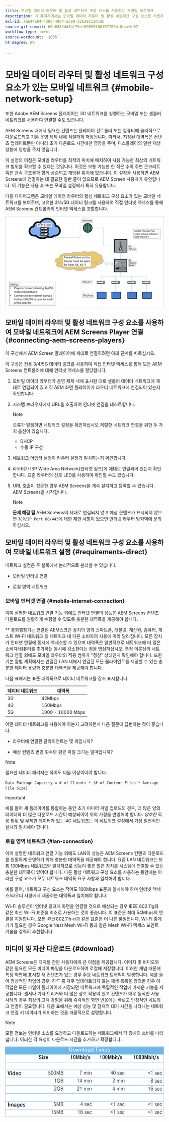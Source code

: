 ```yaml
---
title: 모바일 데이터 라우터 및 활성 네트워크 구성 요소를 사용하는 모바일 네트워크
description: 이 페이지에서는 모바일 데이터 라우터 및 활성 네트워크 구성 요소를 사용하는 모바일 네트워크에 대해 설명합니다
exl-id: a6b44a04-438d-49d4-ac98-32629c11dcdb
source-git-commit: 60a6583dd3bf79ef09099506107705bf0bce1e07
workflow-type: tm+mt
source-wordcount: '1035'
ht-degree: 0%

---
```


# 모바일 데이터 라우터 및 활성 네트워크 구성 요소가 있는 모바일 네트워크 {#mobile-network-setup}

또한 Adobe AEM Screens 플레이어는 3G 네트워크를 실행하는 모바일 또는 셀룰러 네트워크를 사용하여 연결할 수도 있습니다.

AEM Screens 내에서 필요한 컨텐츠는 플레이어 컨트롤러 또는 컴퓨터에 물리적으로 다운로드되고 기본 운영 체제 내에 적절하게 저장됩니다. 따라서, 지정된 대역폭은 컨텐츠 업데이트뿐만 아니라 초기 다운로드 시간에만 영향을 주며, 디스플레이의 일반 재생 성능에 영향을 주지 않습니다.

이 설정의 이점은 모바일 라우터를 최적의 위치에 배치하여 사용 가능한 최상의 네트워크 범위를 확보할 수 있다는 것입니다. 이것은 보통 가능한 한 적은 수의 주변 콘크리트 혹은 금속 구조물과 함께 상승되고 개방된 위치에 있습니다.
이 설정을 사용하면 AEM Screens에 연결하는 데 필요한 일반 줄이 없으므로 AEM Screen 사용자가 유연합니다. 이 기능은 사용 후 또는 모바일 설정에서 특히 유용합니다.

다음 다이어그램은 모바일 데이터 라우터와 활성 네트워크 구성 요소가 있는 모바일 네트워크를 보여주며, 고유한 3/4/5G 데이터 링크를 사용하여 직접 인터넷 액세스를 통해 AEM Screens 컨트롤러의 인터넷 액세스를 포함합니다.

![](/help/using/assets/mobile-network-1.png)

## 모바일 데이터 라우터 및 활성 네트워크 구성 요소를 사용하여 모바일 네트워크에 AEM Screens Player 연결 {#connecting-aem-screens-players}

이 구성에서 AEM Screen 플레이어에 제대로 연결하려면 아래 단계를 따르십시오.

이 구성은 전용 3/4/5G 데이터 링크를 사용하여 직접 인터넷 액세스를 통해 모든 AEM Screens 컨트롤러에 대해 인터넷 액세스를 할당합니다.

1. 모바일 데이터 라우터가 운영 체제 내에 표시된 대로 셀룰러 데이터 네트워크에 제대로 연결되어 있고 각 AEM 화면 플레이어가 라우터 네트워크에 연결되어 있는지 확인합니다.
1. 시스템 브라우저에서 URL을 호출하여 인터넷 연결을 테스트합니다.
   >[!NOTE]
   >오류가 발생하면 네트워크 설정을 확인하십시오.적절한 네트워크 연결을 위한 두 가지 옵션이 있습니다.
   >* DHCP
   >* 수동 IP 구성


1. 네트워크 어댑터 설정이 라우터 설정과 일치하는지 확인합니다.

1. 라우터가 ISP Wide Area Network(인터넷 링크)에 제대로 연결되어 있는지 확인합니다. 표준 라우터의 신호 LED를 사용하여 확인할 수도 있습니다.
1. URL 호출이 성공한 경우 AEM Screens을 계속 설치하고 등록할 수 있습니다. AEM Screens을 시작합니다.

   >[!NOTE]
   >**문제 해결 팁**
   >AEM Screens이 제대로 연결되지 않고 예상 콘텐츠가 표시되지 않으면 `TCP/IP Port 80/443`에 대한 제한 사항이 있으면 인터넷 라우터 방화벽에 문의하십시오.


## 모바일 데이터 라우터 및 활성 네트워크 구성 요소를 사용하여 모바일 네트워크 설정 {#requirements-direct}

네트워크 설정은 두 블록에서 논리적으로 분리할 수 있습니다.

* 모바일 인터넷 연결

* 로컬 영역 네트워크

### 모바일 인터넷 연결 {#mobile-internet-connection}

이미 설명한 네트워크 연결 기능 외에도 인터넷 연결의 성능은 AEM Screens 컨텐츠 다운로드를 원활하게 수행할 수 있도록 충분한 대역폭을 제공해야 합니다.

** 통화팽창기는 연결된 AEM스크린 장치의 양과 스마트폰, 태블릿, 계산원, 컴퓨터, 게스트 Wi-Fi 네트워크 등 네트워크 내 다른 소비자의 사용에 따라 달라집니다.
모든 장치가 인터넷 연결에 동시에 액세스할 수 있으며 대역폭은 일반적으로 네트워크에 더 많은 소비자/컴퓨터를 추가하는 동시에 감소한다는 점을 명심하십시오.
특정 이론상의 네트워크 연결 외에도 모바일 라우터의 적용 범위가 &quot;정상&quot; 상태인지 확인해야 합니다. 또한 기본 월별 계획에서는 연결된 LAN 내에서 연결된 모든 클라이언트를 제공할 수 있는 충분한 데이터 용량과 충분한 대역폭을 제공해야 합니다.

다음 표에서는 표준 대역폭으로 데이터 네트워크를 강조 표시합니다.

| 데이터 네트워크 | 대역폭 |
|--- |--- |
| 3G | 42Mbps |
| 4G | 150Mbps |
| 5G | 1000 - 10000 Mbps |

어떤 데이터 네트워크를 사용해야 하는지 고려하면서 다음 질문에 답변하는 것이 좋습니다.

* 라우터에 연결된 클라이언트는 몇 개입니까?

* 예상 컨텐츠 변경 횟수와 평균 파일 크기는 얼마입니까?

>[!NOTE]
>
>필요한 데이터 패키지는 적어도 다음 이상이어야 합니다.
>
>`Data Package Capacity = # of Clients * (# of Content Files * Average File Size)`

>[!IMPORTANT]
>
>예를 들어 새 플레이어를 통합하는 동안 초기 미디어 파일 업로드의 경우, 더 많은 양의 데이터와 더 많은 다운로드 시간이 예상되어야 위의 가정을 반영해야 합니다. *양호한* 적용 범위 및 무제한 데이터가 있는 4G 네트워크는 이 네트워크 설정에서 가장 일반적인 설치와 일치해야 합니다.


### 로컬 영역 네트워크 {#lan-connection}

이미 설명한 네트워크 연결 기능 외에도 LAN의 성능은 AEM Screens 컨텐츠 다운로드를 원활하게 운영하기 위해 충분한 대역폭을 제공해야 합니다. 요즘 LAN 네트워크는 보통 100Mbps 네트워크와 일치하므로 성능이 좋은 많은 장치를 시스템에 연결할 수 있는 충분한 대역폭이 있어야 합니다. 다른 활성 네트워크 구성 요소를 사용하는 동안에는 이러한 구성 요소가 모두 네트워크 대역폭 요구 사항과 일치해야 합니다.

예를 들어, 네트워크 구성 요소는 적어도 100Mbps 표준과 일치해야 하며 인터넷 액세스/라우터 사양에서 제공하는 대역폭과 일치해야 합니다.

Wi-Fi 솔루션이 인터넷 링크에 화면을 연결할 것으로 예상되는 경우 IEEE 802.11g와 같은 최신 Wi-Fi 표준을 최소로 사용하는 것이 좋습니다. 이 표준은 최대 54Mbps의 연결을 지원합니다. 모든 *최신* 802.11h-n과 같은 표준은 더 나은 품질입니다. Wi-Fi 중계기가 필요한 경우 Google Nest Mesh Wi-Fi 등과 같은 Mesh Wi-Fi 액세스 포인트 기술을 강력히 추천합니다.

## 미디어 및 자산 다운로드 {#download}

AEM Screens은 디지털 간판 사용자에게 큰 이점을 제공합니다. 이미지 및 비디오와 같은 필요한 모든 미디어 파일을 다운로드하여 로컬에 저장합니다. 이러한 개념 때문에 특정 화면에 표시할 새 컨텐츠가 있는 경우 주요 네트워크 트래픽이 발생합니다.
예를 들어 정상적인 작업의 경우, 하루 중 자주 업데이트되지 않는 재생 목록을 정의한 경우 이 작업은 모든 파일이 플레이어에 저장되면 네트워크에 독립적인 작업에 가까운 기능을 제공합니다.
센서나 기타 트리거와 더 많은 상호 작용이 있고 컨텐츠가 매우 동적인 사용 사례의 경우 최상의 고객 경험을 위해 즉각적인 화면 반응에는 빠르고 안정적인 네트워크 연결이 필요합니다.
다음 표에서는 예상 성능 및 잠재적 대기 시간을 나타내는 네트워크 연결 키 데이터가 의미하는 것을 개괄적으로 설명합니다.

>[!NOTE]
>
>모든 정보는 인터넷 소스를 요청하고 다운로드하는 네트워크에서 각 장치의 소비를 나타냅니다. 이러한 각 요청이 다운로드 시간을 추가하고 확장합니다.

![](/help/using/assets/mobile-router-download.png)
